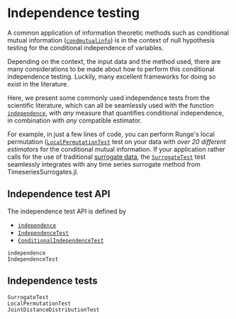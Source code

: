 
# Independence testing

A common application of information theoretic methods such as conditional mutual
information ([`condmutualinfo`](@ref)) is in the context of null hypothesis testing
for the conditional independence of variables.

Depending on the context, the input data and the method used, there are many considerations
to be made about how to perform this conditional independence testing. Luckily, many
excellent frameworks for doing so exist in the literature.

Here, we present some commonly used independence tests from the scientific literature,
which can all be seamlessly used with the function [`independence`](@ref),
with *any* measure that quantifies conditional independence, in combination
with *any* compatible estimator.

For example, in just a few lines of code, you can perform Runge's local permutation
([`LocalPermutationTest`](@ref) test on your data with *over 20 different estimators* for
the conditional mutual information. If your application rather calls for the use
of traditional [surrogate data](https://github.com/JuliaDynamics/TimeseriesSurrogates.jl),
the [`SurrogateTest`](@ref) test seamlessly integrates with any
time series surrogate method from TimeseriesSurrogates.jl.

## Independence test API

The independence test API is defined by

* [`independence`](@ref)
* [`IndependenceTest`](@ref)
* [`ConditionalIndependenceTest`](@ref)

```@docs
independence
IndependenceTest
```

## Independence tests

```@docs
SurrogateTest
LocalPermutationTest
JointDistanceDistributionTest
```
